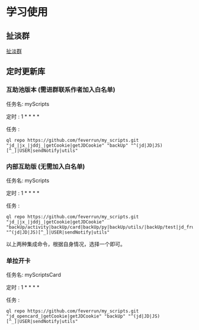 # 学习使用

## 扯淡群
[扯淡群](https://t.me/proenv) 

## 定时更新库
### 互助池版本 (需进群联系作者加入白名单)
任务名:   myScripts

定时 :    1 * * * *

任务 :
```
ql repo https://github.com/feverrun/my_scripts.git "jd_|jx_|jddj_|getCookie|getJDCookie" "backUp" "^(jd|JD|JS)[^_]|USER|sendNotify|utils"
```

### 内部互助版 (无需加入白名单)
任务名:   myScripts

定时 :    1 * * * *

任务 :
```
ql repo https://github.com/feverrun/my_scripts.git "jd_|jx_|jddj_|getCookie|getJDCookie" "backUp/activity|backUp/card|backUp/py|backUp/utils/|backUp/test|jd_fruits.js|jd_pet.js|jd_factory.js|jd_health.js|jd_sgmh.js|jd_dreamFactory.js|jd_plantBean.js" "^(jd|JD|JS)[^_]|USER|sendNotify|utils"
```

以上两种集成命令，根据自身情况，选择一个即可。

### 单拉开卡
任务名:   myScriptsCard

定时 :    1 * * * *

任务 :
```
ql repo https://github.com/feverrun/my_scripts.git "jd_opencard_|getCookie|getJDCookie" "backUp" "^(jd|JD|JS)[^_]|USER|sendNotify|utils"
```